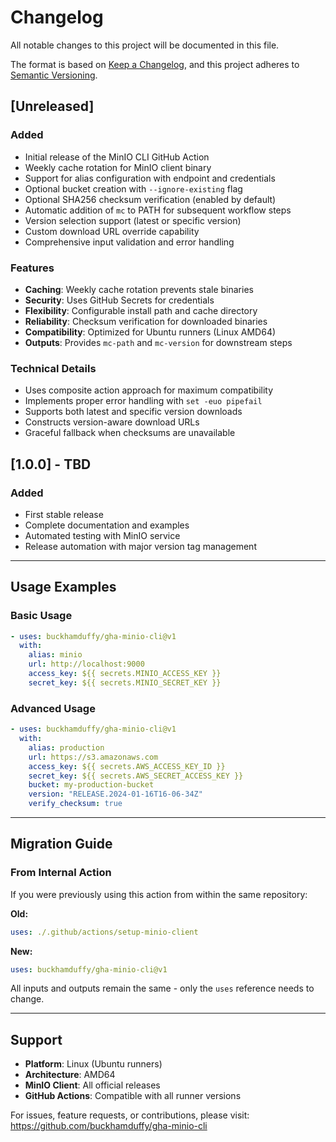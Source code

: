 # Changelog

All notable changes to this project will be documented in this file.

The format is based on [Keep a Changelog](https://keepachangelog.com/en/1.0.0/),
and this project adheres to [Semantic Versioning](https://semver.org/spec/v2.0.0.html).

## [Unreleased]

### Added
- Initial release of the MinIO CLI GitHub Action
- Weekly cache rotation for MinIO client binary
- Support for alias configuration with endpoint and credentials
- Optional bucket creation with `--ignore-existing` flag
- Optional SHA256 checksum verification (enabled by default)
- Automatic addition of `mc` to PATH for subsequent workflow steps
- Version selection support (latest or specific version)
- Custom download URL override capability
- Comprehensive input validation and error handling

### Features
- **Caching**: Weekly cache rotation prevents stale binaries
- **Security**: Uses GitHub Secrets for credentials
- **Flexibility**: Configurable install path and cache directory
- **Reliability**: Checksum verification for downloaded binaries
- **Compatibility**: Optimized for Ubuntu runners (Linux AMD64)
- **Outputs**: Provides `mc-path` and `mc-version` for downstream steps

### Technical Details
- Uses composite action approach for maximum compatibility
- Implements proper error handling with `set -euo pipefail`
- Supports both latest and specific version downloads
- Constructs version-aware download URLs
- Graceful fallback when checksums are unavailable

## [1.0.0] - TBD

### Added
- First stable release
- Complete documentation and examples
- Automated testing with MinIO service
- Release automation with major version tag management

---

## Usage Examples

### Basic Usage
```yaml
- uses: buckhamduffy/gha-minio-cli@v1
  with:
    alias: minio
    url: http://localhost:9000
    access_key: ${{ secrets.MINIO_ACCESS_KEY }}
    secret_key: ${{ secrets.MINIO_SECRET_KEY }}
```

### Advanced Usage
```yaml
- uses: buckhamduffy/gha-minio-cli@v1
  with:
    alias: production
    url: https://s3.amazonaws.com
    access_key: ${{ secrets.AWS_ACCESS_KEY_ID }}
    secret_key: ${{ secrets.AWS_SECRET_ACCESS_KEY }}
    bucket: my-production-bucket
    version: "RELEASE.2024-01-16T16-06-34Z"
    verify_checksum: true
```

---

## Migration Guide

### From Internal Action
If you were previously using this action from within the same repository:

**Old:**
```yaml
uses: ./.github/actions/setup-minio-client
```

**New:**
```yaml
uses: buckhamduffy/gha-minio-cli@v1
```

All inputs and outputs remain the same - only the `uses` reference needs to change.

---

## Support

- **Platform**: Linux (Ubuntu runners)
- **Architecture**: AMD64
- **MinIO Client**: All official releases
- **GitHub Actions**: Compatible with all runner versions

For issues, feature requests, or contributions, please visit:
https://github.com/buckhamduffy/gha-minio-cli